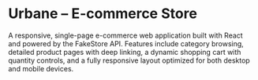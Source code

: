 # Urbane – E-commerce Store

A responsive, single-page e-commerce web application built with React and powered by the FakeStore API. Features include category browsing, detailed product pages with deep linking, a dynamic shopping cart with quantity controls, and a fully responsive layout optimized for both desktop and mobile devices.
